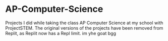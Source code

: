 # AP-Computer-Science
Projects I did while taking the class AP Computer Science at my school with ProjectSTEM.
The original versions of the projects have been removed from Replit, as Replit now has a Repl limit.
im yhe goat
bgg
